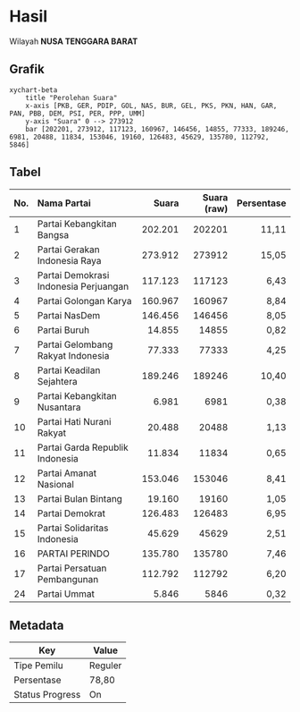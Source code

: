 # Hasil

Wilayah **NUSA TENGGARA BARAT**

## Grafik

```mermaid
xychart-beta
    title "Perolehan Suara"
    x-axis [PKB, GER, PDIP, GOL, NAS, BUR, GEL, PKS, PKN, HAN, GAR, PAN, PBB, DEM, PSI, PER, PPP, UMM]
    y-axis "Suara" 0 --> 273912
    bar [202201, 273912, 117123, 160967, 146456, 14855, 77333, 189246, 6981, 20488, 11834, 153046, 19160, 126483, 45629, 135780, 112792, 5846]
```

## Tabel

| No. | Nama Partai                           | Suara   | Suara (raw) | Persentase |
|:--- |:------------------------------------- | -------:| -----------:| ----------:|
| 1   | Partai Kebangkitan Bangsa             | 202.201 | 202201      | 11,11      |
| 2   | Partai Gerakan Indonesia Raya         | 273.912 | 273912      | 15,05      |
| 3   | Partai Demokrasi Indonesia Perjuangan | 117.123 | 117123      | 6,43       |
| 4   | Partai Golongan Karya                 | 160.967 | 160967      | 8,84       |
| 5   | Partai NasDem                         | 146.456 | 146456      | 8,05       |
| 6   | Partai Buruh                          | 14.855  | 14855       | 0,82       |
| 7   | Partai Gelombang Rakyat Indonesia     | 77.333  | 77333       | 4,25       |
| 8   | Partai Keadilan Sejahtera             | 189.246 | 189246      | 10,40      |
| 9   | Partai Kebangkitan Nusantara          | 6.981   | 6981        | 0,38       |
| 10  | Partai Hati Nurani Rakyat             | 20.488  | 20488       | 1,13       |
| 11  | Partai Garda Republik Indonesia       | 11.834  | 11834       | 0,65       |
| 12  | Partai Amanat Nasional                | 153.046 | 153046      | 8,41       |
| 13  | Partai Bulan Bintang                  | 19.160  | 19160       | 1,05       |
| 14  | Partai Demokrat                       | 126.483 | 126483      | 6,95       |
| 15  | Partai Solidaritas Indonesia          | 45.629  | 45629       | 2,51       |
| 16  | PARTAI PERINDO                        | 135.780 | 135780      | 7,46       |
| 17  | Partai Persatuan Pembangunan          | 112.792 | 112792      | 6,20       |
| 24  | Partai Ummat                          | 5.846   | 5846        | 0,32       |


## Metadata

| Key             | Value   |
| --------------- | ------- |
| Tipe Pemilu     | Reguler |
| Persentase      | 78,80   |
| Status Progress | On      |



